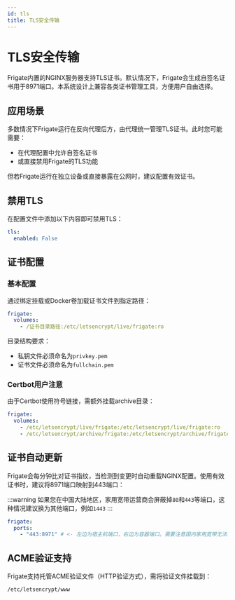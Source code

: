 ```yaml
---
id: tls
title: TLS安全传输
---
```


# TLS安全传输

Frigate内置的NGINX服务器支持TLS证书。默认情况下，Frigate会生成自签名证书用于8971端口。本系统设计上兼容各类证书管理工具，方便用户自由选择。

## 应用场景

多数情况下Frigate运行在反向代理后方，由代理统一管理TLS证书。此时您可能需要：
- 在代理配置中允许自签名证书
- 或直接禁用Frigate的TLS功能

但若Frigate运行在独立设备或直接暴露在公网时，建议配置有效证书。

## 禁用TLS

在配置文件中添加以下内容即可禁用TLS：

```yaml
tls:
  enabled: False
```

## 证书配置

### 基本配置
通过绑定挂载或Docker卷加载证书文件到指定路径：

```yaml
frigate:
  volumes:
    - /证书目录路径:/etc/letsencrypt/live/frigate:ro
```

目录结构要求：
- 私钥文件必须命名为`privkey.pem`
- 证书文件必须命名为`fullchain.pem`

### Certbot用户注意
由于Certbot使用符号链接，需额外挂载archive目录：

```yaml
frigate:
  volumes:
    - /etc/letsencrypt/live/frigate:/etc/letsencrypt/live/frigate:ro
    - /etc/letsencrypt/archive/frigate:/etc/letsencrypt/archive/frigate:ro
```

## 证书自动更新

Frigate会每分钟比对证书指纹，当检测到变更时自动重载NGINX配置。使用有效证书时，建议将8971端口映射到443端口：

:::warning
如果您在中国大陆地区，家用宽带运营商会屏蔽掉`80`和`443`等端口，这种情况建议换为其他端口，例如`1443`
:::

```yaml
frigate:
  ports:
    - "443:8971" # <- 左边为宿主机端口，右边为容器端口。需要注意国内家用宽带无法使用443端口
```

## ACME验证支持

Frigate支持托管ACME验证文件（HTTP验证方式），需将验证文件挂载到：

```
/etc/letsencrypt/www
```
